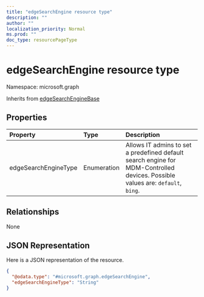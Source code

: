 ```yaml
---
title: "edgeSearchEngine resource type"
description: ""
author: ""
localization_priority: Normal
ms.prod: ""
doc_type: resourcePageType
---
```


# edgeSearchEngine resource type


Namespace: microsoft.graph




Inherits from [edgeSearchEngineBase](../resources/edgesearchenginebase.md)

## Properties
|Property|Type|Description|
|:---|:---|:---|
|edgeSearchEngineType|Enumeration|Allows IT admins to set a predefined default search engine for MDM-Controlled devices. Possible values are: `default`, `bing`.|

## Relationships
None

## JSON Representation
Here is a JSON representation of the resource.
<!-- {
  "blockType": "resource",
  "@odata.type": "microsoft.graph.edgeSearchEngine"
}
-->
``` json
{
  "@odata.type": "#microsoft.graph.edgeSearchEngine",
  "edgeSearchEngineType": "String"
}
```

